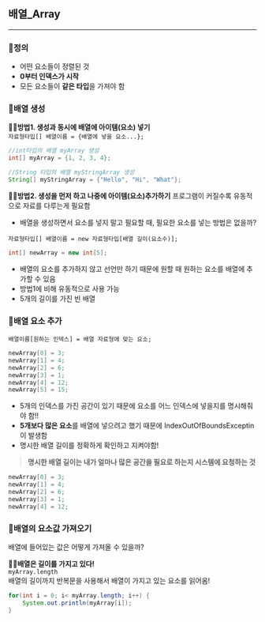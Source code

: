 ## 배열_Array
---
### 📍정의
- 어떤 요소들이 정렬된 것
- **0부터 인덱스가 시작**
- 모든 요소들이 **같은 타입**을 가져야 함

### 📍배열 생성
**🙋‍♀️방법1. 생성과 동시에 배열에 아이템(요소) 넣기**     
```자료형타입[] 배열이름 = {배열에 넣을 요소...};```
```java
//int타입의 배열 myArray 생성
int[] myArray = {1, 2, 3, 4};  

//String 타입의 배열 myStringArray 생성
String[] myStringArray = {"Hello", "Hi", "What"}; 
```

**🙋‍♀️방법2. 생성을 먼저 하고 나중에 아이템(요소)추가하기**
프로그램이 커질수록 유동적으로 자료를 다루는게 필요함
- 배열을 생성하면서 요소를 넣지 말고 필요할 때, 필요한 요소를 넣는 방법은 없을까?

```자료형타입[] 배열이름 = new 자료형타입[배열 길이(요소수)];```
```java
int[] newArray = new int[5];
```
- 배열의 요소를 추가하지 않고 선언만 하기 때문에 원할 때 원하는 요소를 배열에 추가할 수 있음
- 방법1에 비해 유동적으로 사용 가능
- 5개의 길이를 가진 빈 배열

### 📍배열 요소 추가
```배열이름[원하는 인덱스] = 배열 자료형에 맞는 요소;```
```java
newArray[0] = 3;
newArray[1] = 4;
newArray[2] = 6;
newArray[3] = 1;
newArray[4] = 12;
newArray[5] = 15;
```
- 5개의 인덱스를 가진 공간이 있기 때문에 요소를 어느 인덱스에 넣을지를 명시해줘야 함!!
- **5개보다 많은 요소**를 배열에 넣으려고 했기 때문에 IndexOutOfBoundsExceptin이 발생함
- 명시한 배열 길이를 정확하게 확인하고 지켜야함!
> **명시한 배열 길이는 내가 얼마나 많은 공간을 필요로 하는지 시스템에 요청하는 것**
```java
newArray[0] = 3;
newArray[1] = 4;
newArray[2] = 6;
newArray[3] = 1;
newArray[4] = 12;
```


### 📍배열의 요소값 가져오기
배열에 들어있는 값은 어떻게 가져올 수 있을까?

**🙋‍♀️배열은 길이를 가지고 있다!**     
```myArray.length```     
배열의 길이까지 반복문을 사용해서 배열이 가지고 있는 요소를 읽어옴!
```java
for(int i = 0; i< myArray.length; i++) {
    System.out.println(myArray[i]);
}
```





